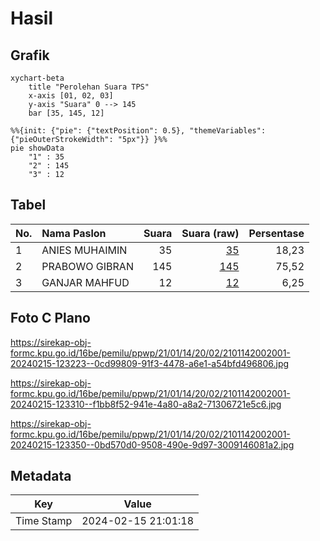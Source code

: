 # Hasil

## Grafik

```mermaid
xychart-beta
    title "Perolehan Suara TPS"
    x-axis [01, 02, 03]
    y-axis "Suara" 0 --> 145
    bar [35, 145, 12]
```

```mermaid
%%{init: {"pie": {"textPosition": 0.5}, "themeVariables": {"pieOuterStrokeWidth": "5px"}} }%%
pie showData
    "1" : 35
    "2" : 145
    "3" : 12
```

## Tabel

| No. | Nama Paslon    | Suara | Suara (raw) | Persentase |
|:--- |:-------------- | -----:| -----------:| ----------:|
| 1   | ANIES MUHAIMIN | 35    | [35][p-1]   | 18,23      |
| 2   | PRABOWO GIBRAN | 145   | [145][p-2]  | 75,52      |
| 3   | GANJAR MAHFUD  | 12    | [12][p-3]   | 6,25       |


[p-1]: https://github.com/gigit-pemilu/pemilu-2024-21-kepulauan-riau/blob/main/pilpres/hitung-suara/sub/21-kepulauan-riau/sub/01-bintan/sub/14-bintan-pesisir/sub/2002-mapur/sub/001-tps/sub/paslon-1.txt
[p-2]: https://github.com/gigit-pemilu/pemilu-2024-21-kepulauan-riau/blob/main/pilpres/hitung-suara/sub/21-kepulauan-riau/sub/01-bintan/sub/14-bintan-pesisir/sub/2002-mapur/sub/001-tps/sub/paslon-2.txt
[p-3]: https://github.com/gigit-pemilu/pemilu-2024-21-kepulauan-riau/blob/main/pilpres/hitung-suara/sub/21-kepulauan-riau/sub/01-bintan/sub/14-bintan-pesisir/sub/2002-mapur/sub/001-tps/sub/paslon-3.txt

## Foto C Plano

https://sirekap-obj-formc.kpu.go.id/16be/pemilu/ppwp/21/01/14/20/02/2101142002001-20240215-123223--0cd99809-91f3-4478-a6e1-a54bfd496806.jpg

https://sirekap-obj-formc.kpu.go.id/16be/pemilu/ppwp/21/01/14/20/02/2101142002001-20240215-123310--f1bb8f52-941e-4a80-a8a2-71306721e5c6.jpg

https://sirekap-obj-formc.kpu.go.id/16be/pemilu/ppwp/21/01/14/20/02/2101142002001-20240215-123350--0bd570d0-9508-490e-9d97-3009146081a2.jpg


## Metadata

| Key        | Value               |
| ---------- | ------------------- |
| Time Stamp | 2024-02-15 21:01:18 |



